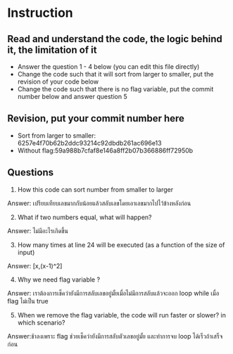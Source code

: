 ﻿# Instruction

## Read and understand the code, the logic behind it, the limitation of it
* Answer the question 1 - 4 below (you can edit this file directly)
* Change the code such that it will sort from larger to smaller, put the revision of your code below
* Change the code such that there is no flag variable, put the commit number below and answer question 5 


## Revision, put your commit number here
* Sort from larger to smaller: 6257e4f70b62b2ddc93214c92dbdb261ac696e13
* Without flag:59a988b7cfaf8e146a8ff2b07b366886ff72950b

## Questions
1. How this code can sort number from smaller to larger
 
Answer: เปรียบเทียบเลขมากกับน้อยแล้วสลับเลขโดยเอาเลขมากไปไว้ข้างหลังก่อน

2. What if two numbers equal, what will happen? 

Answer: ไม่มีอะไรเกิดขึ้น 

3. How many times at line 24 will be executed (as a function of the size of input) 

Answer: [x,(x-1)^2]

4. Why we need flag variable ? 

Answer: เราต้องการเช็คว่ายังมีการสลับเลขอยู่มั้ยเมื่อไม่มีการสลับแล้วจะออก loop while เมื่อ flag ไม่เป็น true

5. When we remove the flag variable, the code will run faster or slower? in which scenario? 

Answer:ช้าลงเพราะ flag ช่วยเช็คว่ายังมีการสลับตัวเลขอยู่มั้ย และทำการจบ loop ได้เร็วถ้าเสร็จก่อน
